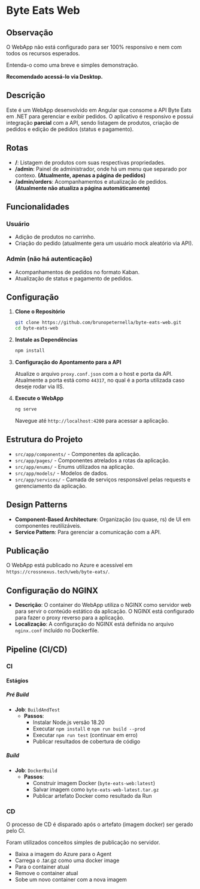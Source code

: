 # Byte Eats Web

## Observação

O WebApp não está configurado para ser 100% responsivo e nem com todos os recursos esperados.

Entenda-o como uma breve e simples demonstração.

**Recomendado acessá-lo via Desktop.**

## Descrição

Este é um WebApp desenvolvido em Angular que consome a API Byte Eats em .NET para gerenciar e exibir pedidos. O aplicativo é responsivo e possui integração **parcial** com a API, sendo listagem de produtos, criação de pedidos e edição de pedidos (status e pagamento).

## Rotas

- **/**: Listagem de produtos com suas respectivas propriedades.
- **/admin**: Painel de administrador, onde há um menu que separado por contexo. **(Atualmente, apenas a página de pedidos)**
- **/admin/orders**: Acompanhamentos e atualização de pedidos. **(Atualmente não atualiza a página automáticamente)**

## Funcionalidades

### Usuário

- Adição de produtos no carrinho.
- Criação do pedido (atualmente gera um usuário mock aleatório via API).

### Admin (não há autenticação)

- Acompanhamentos de pedidos no formato Kaban.
- Atualização de status e pagamento de pedidos.

## Configuração

1. **Clone o Repositório**

    ```bash
    git clone https://github.com/brunopeternella/byte-eats-web.git
    cd byte-eats-web
    ```

2. **Instale as Dependências**

    ```bash
    npm install
    ```

3. **Configuração do Apontamento para a API**

    Atualize o arquivo `proxy.conf.json` com a o host e porta da API.
    Atualmente a porta está como `44317`, no qual é a porta utilizada caso deseje rodar via IIS.

4. **Execute o WebApp**

    ```bash
    ng serve
    ```

    Navegue até `http://localhost:4200` para acessar a aplicação.

## Estrutura do Projeto

- `src/app/components/` - Componentes da aplicação.
- `src/app/pages/` - Componentes atrelados a rotas da aplicação.
- `src/app/enums/` - Enums utilizados na aplicação.
- `src/app/models/` - Modelos de dados.
- `src/app/services/` - Camada de serviços responsável pelas requests e gerenciamento da aplicação.

## Design Patterns

- **Component-Based Architecture**: Organização (ou quase, rs) de UI em componentes reutilizáveis.
- **Service Pattern**: Para gerenciar a comunicação com a API.

## Publicação

O WebApp está publicado no Azure e acessível em `https://crossnexus.tech/web/byte-eats/`.

## Configuração do NGINX

- **Descrição**: O container do WebApp utiliza o NGINX como servidor web para servir o conteúdo estático da aplicação. O NGINX está configurado para fazer o proxy reverso para a aplicação.
- **Localização**: A configuração do NGINX está definida no arquivo `nginx.conf` incluído no Dockerfile.

## Pipeline (CI/CD)

### CI

#### Estágios

##### Pré Build

- **Job**: `BuildAndTest`
  - **Passos**:
    - Instalar Node.js versão 18.20
    - Executar `npm install` e `npm run build --prod`
    - Executar `npm run test` (continuar em erro)
    - Publicar resultados de cobertura de código

##### Build

- **Job**: `DockerBuild`
  - **Passos**:
    - Construir imagem Docker (`byte-eats-web:latest`)
    - Salvar imagem como `byte-eats-web-latest.tar.gz`
    - Publicar artefato Docker como resultado da Run

### CD

O processo de CD é disparado após o artefato (imagem docker) ser gerado pelo CI.

Foram utilizados conceitos simples de publicação no servidor.

- Baixa a imagem do Azure para o Agent
- Carrega o .tar.gz como uma docker image
- Para o container atual
- Remove o container atual
- Sobe um novo container com a nova imagem
